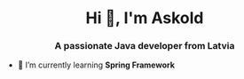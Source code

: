 <h1 align="center">Hi 👋, I'm Askold</h1>
<h3 align="center">A passionate Java developer from Latvia</h3>

- 🌱 I’m currently learning **Spring Framework**

